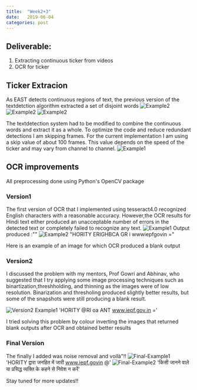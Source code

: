 ```yaml
---
title:  "Week2+3"
date:   2019-06-04 
categories: post
---
```


## Deliverable:
1. Extracting continuous ticker from videos
2. OCR for ticker 

## Ticker Extracion
As EAST detects continuous regions of text, the previous version of the textdetction algorithm extracted a set of disjoint words
![Example2](/blog/assets/article_images/1.jpg) ![Example2](/blog/assets/article_images/2.jpg) ![Example2](/blog/assets/article_images/3.jpg)


The textdetection system had to be modified to combine the continuous words and extract it as a whole. 
To optimize the code and reduce redundant detections I am skipping frames. For the current implementation I am using a skip value of about 100 frames. This value depends on the speed of the ticker and may vary from channel to channel.
![Example1](/blog/assets/article_images/tick-220.jpg)
## OCR improvements

All preprocessing done using Python's OpenCV package
### Version1
The first version of OCR that I implemented using tesseract4.0 recognized English characters with a reasonable accuracy. However,the OCR results for Hindi text either produced an unacceptable number of errors in the detected text or completely failed to recognize any text.
![Example1](/blog/assets/article_images/tick-220.jpg)
Output produced :""
![Example2](/blog/assets/article_images/tick-440.jpg)
"HORITY ERIGHBCA GR i wwwiepfgovin ="

Here is an example of an image for which OCR produced a blank output

### Version2
I discussed the problem with my mentors, Prof Gowri and Abhinav, who suggested that I try applying some image processing techniques such as binartization,threshholding, and thinning as the images were of low resolution.
Binarization and thresholing produced slightly better results, but some of the snapshots were still producing a blank result. 

![Version2 Example1](/blog/assets/article_images/tick-220.jpg)
'HORITY @RI oa ANT www.iepf.gov.in ='

I tried solving this problem by colour inverting the images that returned blank outputs after OCR and obtained better results

### Final Version
The finally I added was noise removal and voilà"!!
![Final-Example1](/blog/assets/article_images/tick-220.jpg)
'HORITY द्वारा जनहित में जारी www.iepf.govin @'
![Final-Example2](/blog/assets/article_images/tick-440.jpg)
'किसी जानने वाले या प्रसिद्ध व्यक्ति के कहने से निवेश न करें'

Stay tuned for more updates!!